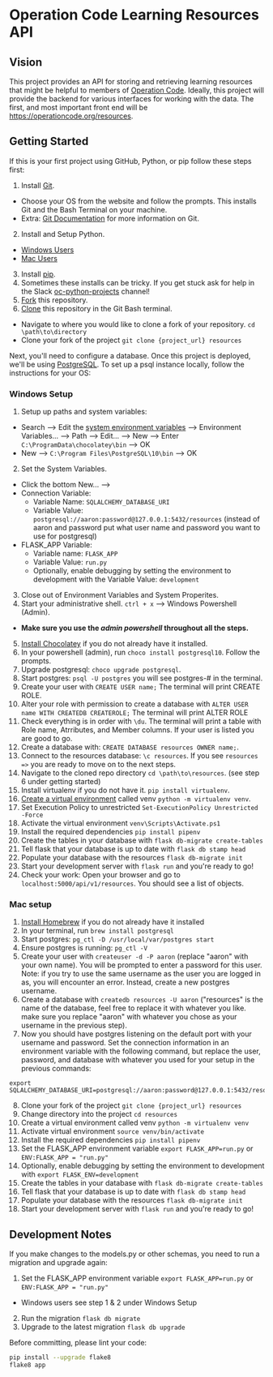 # Operation Code Learning Resources API

## Vision

This project provides an API for storing and retrieving learning resources that might be helpful to members of [Operation Code](https://operationcode.org/). Ideally, this project will provide the backend for various interfaces for working with the data. The first, and most important front end will be https://operationcode.org/resources.

## Getting Started

If this is your first project using GitHub, Python, or pip follow these steps first:
1. Install [Git](https://git-scm.com/downloads).
- Choose your OS from the website and follow the prompts.  This installs Git and the Bash Terminal on your machine.
- Extra: [Git Documentation](https://git-scm.com/doc) for more information on Git.
2. Install and Setup Python.
- [Windows Users](https://docs.python.org/3/using/windows.html)
- [Mac Users](https://docs.python.org/3/using/mac.html)
3. Install [pip](https://pip.pypa.io/en/stable/installing/).
4. Sometimes these installs can be tricky.  If you get stuck ask for help in the Slack [oc-python-projects](https://operation-code.slack.com/messages/C7NJLCCMB) channel! 
5. [Fork](https://help.github.com/articles/fork-a-repo/) this repository.
6. [Clone](https://help.github.com/articles/cloning-a-repository/) this repository in the Git Bash terminal.
- Navigate to where you would like to clone a fork of your repository. `cd \path\to\directory`
- Clone your fork of the project `git clone {project_url} resources`


Next, you'll need to configure a database. Once this project is deployed, we'll be using [PostgreSQL](https://www.postgresql.org/docs/). To set up a psql instance locally, follow the instructions for your OS:

### Windows Setup

1. Setup up paths and system variables:   
- Search --> Edit the [system environment variables](https://docs.microsoft.com/en-us/windows/desktop/shell/user-environment-variables) --> Environment Variables... --> Path --> Edit... --> New --> Enter `C:\ProgramData\chocolatey\bin` --> OK
- New --> `C:\Program Files\PostgreSQL\10\bin` --> OK
2. Set the System Variables.
- Click the bottom New... -->
- Connection Variable:
    - Variable Name: `SQLALCHEMY_DATABASE_URI`
    - Variable Value: `postgresql://aaron:password@127.0.0.1:5432/resources` (instead of aaron and password put what user name and password you want to use for postgresql) 
- FLASK_APP Variable:
    - Variable name: `FLASK_APP`
    - Variable Value: `run.py`
    - Optionally, enable debugging by setting the environment to development with the Variable Value: `development`
3. Close out of Environment Variables and System Properites.
4. Start your administrative shell. `ctrl + x` --> Windows Powershell (Admin).
- **Make sure you use the _admin powershell_ throughout all the steps.**
5. [Install Chocolatey](https://chocolatey.org/docs/installation#installing-chocolatey) if you do not already have it installed.
6. In your powershell (admin), run `choco install postgresql10`. Follow the prompts.
7. Upgrade postgresql: `choco upgrade postgresql`.
8. Start postgres: `psql -U postgres` you will see postgres-# in the terminal.
9. Create your user with `CREATE USER name;` The terminal will print CREATE ROLE.
10. Alter your role with permission to create a database with `ALTER USER name WITH CREATEDB CREATEROLE;` The terminal will print ALTER ROLE
11. Check everything is in order with `\du`. The terminal will print a table with Role name, Atrributes, and Member columns. If your user is listed you are good to go.
12. Create a database with: `CREATE DATABASE resources OWNER name;`.
13. Connect to the resources database: `\c resources`. If you see `resources =>` you are ready to move on to the next steps.
14. Navigate to the cloned repo directory `cd \path\to\resources`. (see step 6 under getting started)
15. Install virtualenv if you do not have it. `pip install virtualenv`.
16. [Create a virtual environment](https://docs.python.org/3/library/venv.html) called venv `python -m virtualenv venv`.
17. Set Execution Policy to unrestricted `Set-ExecutionPolicy Unrestricted -Force`
18. Activate the virtual environment `venv\Scripts\Activate.ps1`
19. Install the required dependencies `pip install pipenv`
20. Create the tables in your database with `flask db-migrate create-tables`
21. Tell flask that your database is up to date with `flask db stamp head`
22. Populate your database with the resources `flask db-migrate init`
23. Start your development server with `flask run` and you're ready to go!
24. Check your work: Open your browser and go to `localhost:5000/api/v1/resources`. You should see a list of objects. 


### Mac setup

1. [Install Homebrew](https://brew.sh/) if you do not already have it installed
2. In your terminal, run `brew install postgresql`
3. Start postgres: `pg_ctl -D /usr/local/var/postgres start`
4. Ensure postgres is running: `pg_ctl -V`
5. Create your user with `createuser -d -P aaron` (replace "aaron" with your own name). You will be prompted to enter a password for this user.
Note: if you try to use the same username as the user you are logged in as, you will encounter an error. Instead, create a new postgres username.
6. Create a database with `createdb resources -U aaron` ("resources" is the name of the database, feel free to replace it with whatever you like. make sure you replace "aaron" with whatever you chose as your username in the previous step).
7. Now you should have postgres listening on the default port with your username and password. Set the connection information in an environment variable with the following command, but replace the user, password, and database with whatever you used for your setup in the previous commands:
```
export SQLALCHEMY_DATABASE_URI=postgresql://aaron:password@127.0.0.1:5432/resources
```
8. Clone your fork of the project `git clone {project_url} resources`
9. Change directory into the project `cd resources`
10. Create a virtual environment called venv `python -m virtualenv venv`
11. Activate virtual environment `source venv/bin/activate`
12. Install the required dependencies `pip install pipenv`
13. Set the FLASK_APP environment variable `export FLASK_APP=run.py` or `ENV:FLASK_APP = "run.py"`
14. Optionally, enable debugging by setting the environment to development with `export FLASK_ENV=development`
15. Create the tables in your database with `flask db-migrate create-tables`
16. Tell flask that your database is up to date with `flask db stamp head`
17. Populate your database with the resources `flask db-migrate init`
18. Start your development server with `flask run` and you're ready to go!


## Development Notes

If you make changes to the models.py or other schemas, you need to run a migration and upgrade again:

1. Set the FLASK_APP environment variable `export FLASK_APP=run.py` or `ENV:FLASK_APP = "run.py"`
- Windows users see step 1 & 2 under Windows Setup
2. Run the migration `flask db migrate`
3. Upgrade to the latest migration `flask db upgrade`

Before committing, please lint your code:

```sh
pip install --upgrade flake8
flake8 app
```
